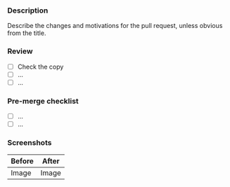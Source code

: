 ### Description

Describe the changes and motivations for the pull request, unless obvious from the title.

### Review

- [ ] Check the copy
- [ ] ...
- [ ] ...

### Pre-merge checklist

- [ ] ...
- [ ] ...

### Screenshots

| Before | After|
| ------ | ---- |
| Image  | Image |